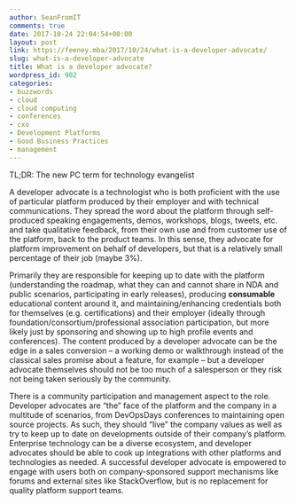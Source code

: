 ```yaml
---
author: SeanFromIT
comments: true
date: 2017-10-24 22:04:54+00:00
layout: post
link: https://feeney.mba/2017/10/24/what-is-a-developer-advocate/
slug: what-is-a-developer-advocate
title: What is a developer advocate?
wordpress_id: 902
categories:
- buzzwords
- cloud
- cloud computing
- conferences
- cxo
- Development Platforms
- Good Business Practices
- management
---
```


TL;DR: The new PC term for technology evangelist

A developer advocate is a technologist who is both proficient with the use of particular platform produced by their employer and with technical communications. They spread the word about the platform through self-produced speaking engagements, demos, workshops, blogs, tweets, etc. and take qualitative feedback, from their own use and from customer use of the platform, back to the product teams. In this sense, they advocate for platform improvement on behalf of developers, but that is a relatively small percentage of their job (maybe 3%).

Primarily they are responsible for keeping up to date with the platform (understanding the roadmap, what they can and cannot share in NDA and public scenarios, participating in early releases), producing **consumable** educational content around it, and maintaining/enhancing credentials both for themselves (e.g. certifications) and their employer (ideally through foundation/consortium/professional association participation, but more likely just by sponsoring and showing up to high profile events and conferences). The content produced by a developer advocate can be the edge in a sales conversion – a working demo or walkthrough instead of the classical sales promise about a feature, for example – but a developer advocate themselves should not be too much of a salesperson or they risk not being taken seriously by the community.

There is a community participation and management aspect to the role. Developer advocates are “the” face of the platform and the company in a multitude of scenarios, from DevOpsDays conferences to maintaining open source projects. As such, they should “live” the company values as well as try to keep up to date on developments outside of their company’s platform. Enterprise technology can be a diverse ecosystem, and developer advocates should be able to cook up integrations with other platforms and technologies as needed. A successful developer advocate is empowered to engage with users both on company-sponsored support mechanisms like forums and external sites like StackOverflow, but is no replacement for quality platform support teams.

